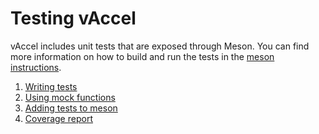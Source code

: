 # Testing vAccel

vAccel includes unit tests that are exposed through Meson. You can find more
information on how to build and run the tests in the
[meson instructions](../meson_build.md#running-the-tests).

1. [Writing tests](writing_tests.md)
2. [Using mock functions](mock_functions.md)
3. [Adding tests to meson](adding_tests.md)
4. [Coverage report](coverage/coverage.md)
